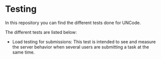 # Testing

In this repository you can find the different tests done for UNCode.



The different tests are listed below:

- Load testing for submissions: This test is intended to see and measure the server behavior when several users are submitting a task at the same time.